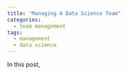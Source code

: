 ```yaml
---
title: "Managing A Data Science Team"
categories:
  - team management
tags:
  - management
  - data science
--- 
```


In this post, 
